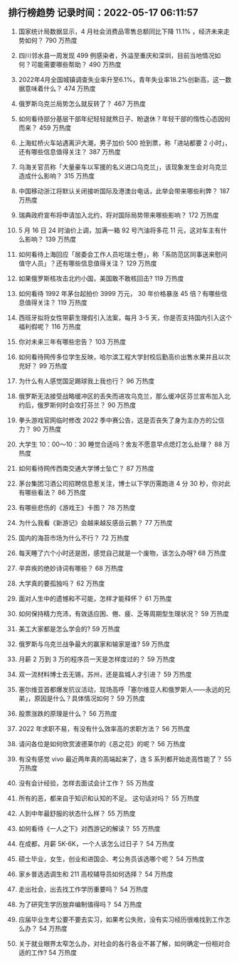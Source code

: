 
## 排行榜趋势 记录时间：2022-05-17 06:11:57
  
  1. 国家统计局数据显示，4 月社会消费品零售总额同比下降 11.1% ，经济未来走势如何？ 790 万热度
    
  2. 四川邻水县一周发现 499 例感染者，外溢至重庆和深圳，目前当地情况如何？可能需要哪些帮助？ 490 万热度
    
  3. 2022年4月全国城镇调查失业率升至6.1%，青年失业率18.2%创新高，这一数据意味着什么？ 474 万热度
    
  4. 俄罗斯乌克兰局势怎么就反转了？ 467 万热度
    
  5. 如何看待部分基层干部年纪轻轻就熬日子、盼退休？年轻干部的惰性心态因何而来？ 459 万热度
    
  6. 上海虹桥火车站遇离沪大潮，男子加价 500 抢到票，称「进站都要 2 小时」，还有哪些信息值得关注？ 387 万热度
    
  7. 乌海关官员称「大量豪车以军援的名义进口乌克兰」，该现象发生会对乌克兰造成什么影响？ 315 万热度
    
  8. 中国移动浙江将默认关闭接听国际及港澳台电话，此举会带来哪些利弊？ 187 万热度
    
  9. 瑞典政府宣布将申请加入北约，将对国际局势带来哪些影响？ 172 万热度
    
  10. 5 月 16 日 24 时油价上调，加满一箱 92 号汽油将多花 11 元，这对车主有什么影响？ 139 万热度
    
  11. 如何看待上海回应「居委会工作人员吃瑞士卷」，称「系防范区同事送来慰问值守人员」？还有哪些信息值得关注？ 129 万热度
    
  12. 如果俄罗斯核攻击北约小国，美国敢不敢核回击? 119 万热度
    
  13. 如何看待 1992 年茅台起拍价 3999 万元， 30 年价格暴涨 45 倍？有哪些信息值得关注？ 119 万热度
    
  14. 西班牙拟将女性带薪生理假引入法案，每月 3-5 天，你是否支持国内引入这个福利假呢？ 116 万热度
    
  15. 你对未来三年有哪些忠告？ 103 万热度
    
  16. 如何看待网传多位学生反映，哈尔滨工程大学封校后勤高价出售水果并且以次充好？ 99 万热度
    
  17. 为什么有人感觉国足踢球我上我也行？ 96 万热度
    
  18. 俄罗斯无法接受战略缓冲区的丢失而进攻乌克兰，那么缓冲区芬兰宣布加入北约后，俄罗斯何时会攻打芬兰？ 90 万热度
    
  19. 拳头游戏官网临时修改 2022 季中赛公告，这是否丧失了身为主办方的公信力？ 90 万热度
    
  20. 大学生 10：00～10：30 睡觉合适吗？舍友不愿意早点熄灯怎么处理？ 88 万热度
    
  21. 如何看待网传西南交通大学博士坠亡？ 87 万热度
    
  22. 茅台集团习酒公司招聘信息惹关注，博士以下学历需跑进 4 分 30 秒，你对此有哪些看法？ 86 万热度
    
  23. 有哪些悲伤的《游戏王》卡图？ 78 万热度
    
  24. 为什么我看《新游记》会越来越反感岳云鹏？ 77 万热度
    
  25. 国内的海苔市场为什么不行？ 72 万热度
    
  26. 每天睡了六个小时还是困，感觉自己就是一个废物，该怎么办呀? 68 万热度
    
  27. 辛弃疾的绝妙诗词有哪些？ 68 万热度
    
  28. 大学真的要孤独吗？ 62 万热度
    
  29. 面对人生中的遗憾和不可能，怎样才能释怀？ 61 万热度
    
  30. 如何保持精力充沛，有效适应困、倦、疲、乏等周期型生理状况？ 59 万热度
    
  31. 美工大家都是怎么学会的? 59 万热度
    
  32. 俄罗斯与乌克兰战争最大的赢家和输家是谁? 59 万热度
    
  33. 月薪 2 万到 3 万的程序员一天是怎样度过的？ 59 万热度
    
  34. 双一流材料博士去无锡，苏州，还是盐城人才引进？ 59 万热度
    
  35. 塞尔维亚首都爆发抗议活动，现场高呼「塞尔维亚人和俄罗斯人——永远的兄弟」，原因是什么？具体情况如何？ 59 万热度
    
  36. 股票涨跌的原理是什么？ 56 万热度
    
  37. 2022 年求职不易，有没有什么效率高的求职方法？ 56 万热度
    
  38. 请问各位是如何欣赏波德莱尔的《恶之花》的呢？ 56 万热度
    
  39. 有没有感觉 vivo 最近两年真的高端起来了，连 S 系列都开始走高性能了？ 55 万热度
    
  40. 没有会计经验，怎样去面试会计工作？ 55 万热度
    
  41. 所有的恶，都来自于知识和认知的不足。 这句话对吗？ 55 万热度
    
  42. 人到中年最舒服的状态什么样？ 55 万热度
    
  43. 如何看待《一人之下》对西游记的解读？ 55 万热度
    
  44. 在成都，月薪 5K-6K，一个人该怎么过日子？ 54 万热度
    
  45. 硕士毕业，女生，创业和进国企、考公务员该选哪个呢？ 54 万热度
    
  46. 家乡普选选调生和 211 高校辅导员如何选择？ 54 万热度
    
  47. 走出社会，出去找工作学历重要吗？ 54 万热度
    
  48. 为了研究生学历放弃编制值得吗？ 54 万热度
    
  49. 应届毕业生考公要不要去实习，如果考公失败，没有实习经历很难找到工作怎么办？ 54 万热度
    
  50. 关于就业眼界太窄怎么办，对社会的各行各业不甚了解，如何确定一份相对合适的工作? 54 万热度
    